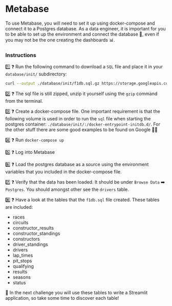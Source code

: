 # Metabase
To use Metabase, you will need to set it up using docker-compose and connect it to a Postgres database. As a data engineer, it is important for you to be able to set up the environment and connect the database 💪, even if you may not be the one creating the dashboards 📊.

### Instructions
1️⃣ ❓ Run the following command to download a `SQL` file and place it in your `database/init/` subdirectory:
```bash
curl --output ./database/init/f1db.sql.gz https://storage.googleapis.com/lewagon-data-engineering-bootcamp-assets/datasets/f1/f1db.sql.gz
```

2️⃣ ❓ The sql file is still zipped, unzip it yourself using the `gzip` command from the terminal.

3️⃣ ❓ Create a docker-compose file. One important requirement is that the following volume is used in order to run the `sql` file when starting the postgres container: `./database/init/:/docker-entrypoint-initdb.d/`. For the other stuff there are some good examples to be found on Google 🕵️‍♀️

4️⃣ ❓ Run `docker-compose up`

5️⃣ ❓ Log into Metabase

6️⃣ ❓ Load the postgres database as a source using the environment variables that you included in the docker-compose file.

7️⃣ ❓ Verify that the data has been loaded. It should be under `Browse Data` ➡️ `Postgres`. You should amongst other see the `drivers` table.

8️⃣ ❓ Have a look at the tables that the `f1db.sql` file created. These tables are included:
- races
- circuits
- constructor_results
- constructor_standings
- constructors
- driver_standings
- drivers
- lap_times
- pit_stops
- qualifying
- results
- seasons
- status

🚀 In the next challenge you will use these tables to write a Streamlit application, so take some time to discover each table!
